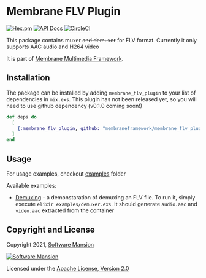 # Membrane FLV Plugin

[![Hex.pm](https://img.shields.io/hexpm/v/membrane_flv_plugin.svg)](https://hex.pm/packages/membrane_flv_plugin)
[![API Docs](https://img.shields.io/badge/api-docs-yellow.svg?style=flat)](https://hexdocs.pm/membrane_flv_plugin)
[![CircleCI](https://circleci.com/gh/membraneframework/membrane_template_plugin.svg?style=svg)](https://circleci.com/gh/membraneframework/membrane_flv_plugin)

This package contains muxer ~~and demuxer~~ for FLV format. Currently it only supports AAC audio and H264 video

It is part of [Membrane Multimedia Framework](https://membraneframework.org).

## Installation

The package can be installed by adding `membrane_flv_plugin` to your list of dependencies in `mix.exs`. This plugin has not been released yet, so you will need to use github dependency (v0.1.0 coming soon!)

```elixir
def deps do
  [
    {:membrane_flv_plugin, github: "membraneframework/membrane_flv_plugin"}
  ]
end
```

## Usage
For usage examples, checkout [examples](https://github.com/membraneframework/membrane_flv_plugin/tree/master/examples) folder

Available examples:
- [Demuxing](https://github.com/membraneframework/membrane_flv_plugin/tree/master/examples/demuxer.exs) - a demonstaration of demuxing an FLV file. To run it, simply execute `elixir examples/demuxer.exs`. It should generate `audio.aac` and `video.aac` extracted from the container

## Copyright and License

Copyright 2021, [Software Mansion](https://swmansion.com/?utm_source=git&utm_medium=readme&utm_campaign=membrane_template_plugin)

[![Software Mansion](https://logo.swmansion.com/logo?color=white&variant=desktop&width=200&tag=membrane-github)](https://swmansion.com/?utm_source=git&utm_medium=readme&utm_campaign=membrane_template_plugin)

Licensed under the [Apache License, Version 2.0](LICENSE)
